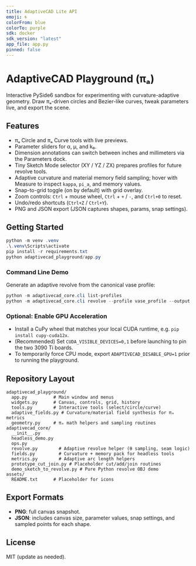 ```yaml
---
title: AdaptiveCAD Lite API
emoji: 🌀
colorFrom: blue
colorTo: purple
sdk: docker
sdk_version: "latest"
app_file: app.py
pinned: false
---
```


# AdaptiveCAD Playground (πₐ)

Interactive PySide6 sandbox for experimenting with curvature-adaptive geometry. Draw πₐ-driven circles and Bezier-like curves, tweak parameters live, and export the scene.

## Features
- πₐ Circle and πₐ Curve tools with live previews.
- Parameter sliders for α, μ, and k₀.
- Dimension annotations can switch between inches and millimeters via the Parameters dock.
- Tiny Sketch Mode selector (XY / YZ / ZX) prepares profiles for future revolve tools.
- Adaptive curvature and material memory field sampling; hover with Measure to inspect `kappa`, `pi_a`, and memory values.
- Snap-to-grid toggle (on by default) with grid overlay.
- Zoom controls: `Ctrl` + mouse wheel, `Ctrl` + `+` / `-`, and `Ctrl+0` to reset.
- Undo/redo shortcuts (`Ctrl+Z` / `Ctrl+Y`).
- PNG and JSON export (JSON captures shapes, params, snap settings).

## Getting Started
```powershell
python -m venv .venv
.\.venv\Scripts\activate
pip install -r requirements.txt
python adaptivecad_playground/app.py
```

### Command Line Demo

Generate an adaptive revolve from the canonical vase profile:

```powershell
python -m adaptivecad_core.cli list-profiles
python -m adaptivecad_core.cli revolve --profile vase_profile --output adaptive_revolve.obj
```

### Optional: Enable GPU Acceleration
- Install a CuPy wheel that matches your local CUDA runtime, e.g. `pip install cupy-cuda12x`.
- (Recommended) Set `CUDA_VISIBLE_DEVICES=0,1` before launching to pin the two 3090 Ti boards.
- To temporarily force CPU mode, export `ADAPTIVECAD_DISABLE_GPU=1` prior to running the playground.

## Repository Layout
```
adaptivecad_playground/
  app.py          # Main window and menus
  widgets.py      # Canvas, controls, grid, history
  tools.py        # Interactive tools (select/circle/curve)
  adaptive_fields.py # Curvature/material field synthesis for πₐ metrics
  geometry.py     # πₐ math helpers and sampling routines
adaptivecad_core/
  __init__.py
  headless_demo.py
  ops.py
  revolve.py        # Adaptive revolve helper (θ sampling, seam logic)
  fields.py         # Curvature + memory pack for headless tools
  metrics.py        # Adaptive arc length helpers
  prototype_cut_join.py # Placeholder cut/add/join routines
  demo_sketch_to_revolve.py # Pure Python revolve OBJ demo
assets/
  README.txt      # Placeholder for icons
```

## Export Formats
- **PNG**: full canvas snapshot.
- **JSON**: includes canvas size, parameter values, snap settings, and sampled points for each shape.

## License
MIT (update as needed).
